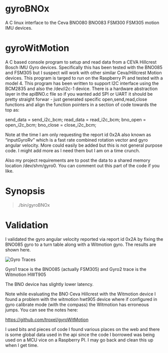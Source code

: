 # gyroBNOx
A C linux interface to the Ceva BNO080 BNO083 FSM300 FSM305 motion IMU devices. 

# gyroWitMotion
A C based console program to setup and read data from a CEVA Hillcrest Bosch IMU Gyro devices. Specifically this has been tested with the BNO085 and FSM305 but I suspect will work with other similar Ceva/Hillcrest Motion devices. This program is targed to run on the Raspberry Pi and tested with a model 4. This program has been written to support I2C interface using the BCM2835 and also the /dev/i2c-1 device. There is a hardware abstraction layer in the apiBNO.c file so if you wanted add SPI or UART it should be pretty straight forwar - just generated specific open,send,read,close functions and align the function pointers in a section of code towards the top as:

  send_data = send_i2c_bcm;
  read_data = read_i2c_bcm;
  bno_open = open_i2c_bcm;
  bno_close = close_i2c_bcm;

Note at the time I am only requesting the report id 0x2A also known as “inputGyroRv” which is a fast rate combined rotation vector and gyro angular velocity. More could easily be added but this is not general purpose code. I might add more as I need them but I am on a time crunch. 

Also my project requirements are to post the data to a shared memory location /dev/shm/gyro0. You can comment out this part of the code if you like. 

# Synopsis

> ./bin/gyroBNOx


# Validation

I validated the gyro angular velocity reported via  report id 0x2A by fixing the BNO085 gyro to a turn table along with a Witmotion gyro. The results are shown here.   

![Gyro Traces](/docs/bno085_witmotion_gyro_traces.jpg)

Gyro1 trace is the BNO085 (actually FSM305) and Gyro2 trace is the Witmotion HWT905

The BNO device has slightly lower latency. 

Note while evaluating the BNO Ceva Hillcrest with the Witmotion device I found a problem with the witmotion hwt905 device where if configured in gyro calibrate mode (with the compass) the Witmotion has erroneous jumps. You can see the notes here: 

https://github.com/troxel/gyroWitMotion  

I used bits and pieces of code I found various places on the web and there is some global data used in the api since the code I borrowed was being used on a MCU vice on a Raspberry PI. I may go back and clean this up when I get time.  
